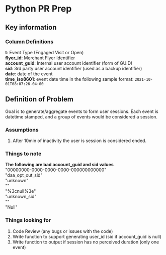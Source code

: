 # Python PR Prep

## Key information
### Column Definitions
**t**: Event Type (Engaged Visit or Open)  
**flyer_id**: Merchant Flyer Identifier  
**account_guid**: Internal user account identifier (form of GUID)  
**sid**: 3rd party user account identifier (used as a backup identifier)  
**date**: date of the event  
**time_iso8601**: event date time in the following sample format: `2021-10-01T08:07:26-04:00`

## Definition of Problem
Goal is to generate/aggregate events to form user sessions.  Each event is datetime stamped, and a group of events
would be considered a session.

### Assumptions
1. After 10min of inactivity the user is session is considered ended.

### Things to note
**The following are bad account_guid and sid values**  
"00000000-0000-0000-0000-000000000000"  
"daa_opt_out_sid"  
"unknown"  
""  
"%3cnull%3e"  
"unknown_sid"  
"<null>"  
"Null"  

### Things looking for
1. Code Review (any bugs or issues with the code)
2. Write function to support generating user_id (sid if account_guid is null)
3. Write function to output if session has no perceived duration (only one event)